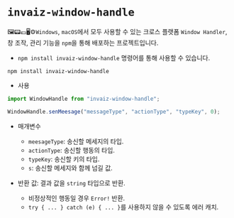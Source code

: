 # `invaiz-window-handle`

🖼📟💷🖥⚙`Windows`, `macOS`에서 모두 사용할 수 있는 크로스 플랫폼 `Window Handler`, 창 조작, 관리 기능을 `npm`을 통해 배포하는 프로젝트입니다.

- `npm install invaiz-window-handle` 명령어를 통해 사용할 수 있습니다.

```shell
npm install invaiz-window-handle
```

- 사용

```ts
import WindowHandle from "invaiz-window-handle";

WindowHandle.senMeesage("messageType", "actionType", "typeKey", 0);
```

- 매개변수
  - `meesageType`: 송신할 메세지의 타입.
  - `actionType`: 송신할 행동의 타입.
  - `typeKey`: 송신할 키의 타입.
  - `s`: 송신할 메세지와 함께 넘길 값.
  
- 반환 값: 결과 값을 `string` 타입으로 반환.
  - 비정상적인 행동일 경우 `Error!` 반환.
  - `try { ... } catch (e) { ... }`를 사용하지 않을 수 있도록 에러 캐치.
